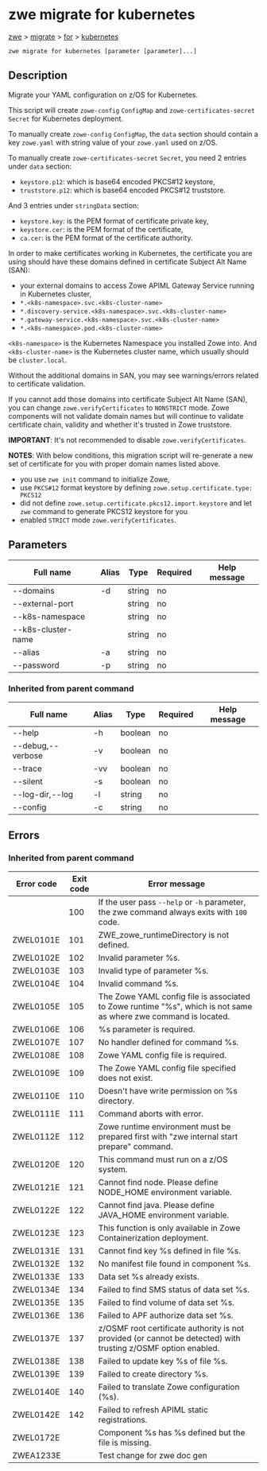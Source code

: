 # zwe migrate for kubernetes

[zwe](./../.././zwe) > [migrate](./.././zwe-migrate) > [for](././zwe-migrate-for) > [kubernetes](./zwe-migrate-for-kubernetes)

	zwe migrate for kubernetes [parameter [parameter]...]

## Description

Migrate your YAML configuration on z/OS for Kubernetes.

This script will create `zowe-config` `ConfigMap` and `zowe-certificates-secret` `Secret`
for Kubernetes deployment.

To manually create `zowe-config` `ConfigMap`, the `data` section should contain
a key `zowe.yaml` with string value of your `zowe.yaml` used on z/OS.

To manually create `zowe-certificates-secret` `Secret`, you need 2 entries under
`data` section:

- `keystore.p12`: which is base64 encoded PKCS#12 keystore,
- `truststore.p12`: which is base64 encoded PKCS#12 truststore.

And 3 entries under `stringData` section:

- `keystore.key`: is the PEM format of certificate private key,
- `keystore.cer`: is the PEM format of the certificate,
- `ca.cer`: is the PEM format of the certificate authority.

In order to make certificates working in Kubernetes, the certificate you are using should
have these domains defined in certificate Subject Alt Name (SAN):

- your external domains to access Zowe APIML Gateway Service running in Kubernetes cluster,
- `*.<k8s-namespace>.svc.<k8s-cluster-name>`
- `*.discovery-service.<k8s-namespace>.svc.<k8s-cluster-name>`
- `*.gateway-service.<k8s-namespace>.svc.<k8s-cluster-name>`
- `*.<k8s-namespace>.pod.<k8s-cluster-name>`

`<k8s-namespace>` is the Kubernetes Namespace you installed Zowe into. And
`<k8s-cluster-name>` is the Kubernetes cluster name, which usually should be
`cluster.local`.

Without the additional domains in SAN, you may see warnings/errors related to certificate
validation.

If you cannot add those domains into certificate Subject Alt Name (SAN), you can change
`zowe.verifyCertificates` to `NONSTRICT` mode. Zowe components will not validate domain
names but will continue to validate certificate chain, validity and whether it's trusted
in Zowe truststore.

**IMPORTANT**: It's not recommended to disable `zowe.verifyCertificates`.

**NOTES**: With below conditions, this migration script will re-generate a new
set of certificate for you with proper domain names listed above.

- you use `zwe init` command to initialize Zowe,
- use `PKCS#12` format keystore by defining `zowe.setup.certificate.type: PKCS12`
- did not define `zowe.setup.certificate.pkcs12.import.keystore` and let `zwe` command
  to generate PKCS12 keystore for you
- enabled `STRICT` mode `zowe.verifyCertificates`.


## Parameters

Full name|Alias|Type|Required|Help message
|---|---|---|---|---
--domains|-d|string|no||Domain list of certificate Subject Alternative Name (SAN).
--external-port||string|no||Port number to access APIML Gateway running in Kubernetes.
--k8s-namespace||string|no||Kubernetes namespace.
--k8s-cluster-name||string|no||Kubernetes cluster name.
--alias|-a|string|no||Certificate alias name.
--password|-p|string|no||Password of the certificate keystore.
### Inherited from parent command

Full name|Alias|Type|Required|Help message
|---|---|---|---|---
--help|-h|boolean|no||Display this help.
--debug,--verbose|-v|boolean|no||Enable verbose mode.
--trace|-vv|boolean|no||Enable trace level debug mode.
--silent|-s|boolean|no||Do not display messages to standard output.
--log-dir,--log|-l|string|no||Write logs to this directory.
--config|-c|string|no||Path to Zowe configuration zowe.yaml file.


## Errors

### Inherited from parent command

Error code|Exit code|Error message
|---|---|---
||100|If the user pass `--help` or `-h` parameter, the zwe command always exits with `100` code.
ZWEL0101E|101|ZWE_zowe_runtimeDirectory is not defined.
ZWEL0102E|102|Invalid parameter %s.
ZWEL0103E|103|Invalid type of parameter %s.
ZWEL0104E|104|Invalid command %s.
ZWEL0105E|105|The Zowe YAML config file is associated to Zowe runtime "%s", which is not same as where zwe command is located.
ZWEL0106E|106|%s parameter is required.
ZWEL0107E|107|No handler defined for command %s.
ZWEL0108E|108|Zowe YAML config file is required.
ZWEL0109E|109|The Zowe YAML config file specified does not exist.
ZWEL0110E|110|Doesn't have write permission on %s directory.
ZWEL0111E|111|Command aborts with error.
ZWEL0112E|112|Zowe runtime environment must be prepared first with "zwe internal start prepare" command.
ZWEL0120E|120|This command must run on a z/OS system.
ZWEL0121E|121|Cannot find node. Please define NODE_HOME environment variable.
ZWEL0122E|122|Cannot find java. Please define JAVA_HOME environment variable.
ZWEL0123E|123|This function is only available in Zowe Containerization deployment.
ZWEL0131E|131|Cannot find key %s defined in file %s.
ZWEL0132E|132|No manifest file found in component %s.
ZWEL0133E|133|Data set %s already exists.
ZWEL0134E|134|Failed to find SMS status of data set %s.
ZWEL0135E|135|Failed to find volume of data set %s.
ZWEL0136E|136|Failed to APF authorize data set %s.
ZWEL0137E|137|z/OSMF root certificate authority is not provided (or cannot be detected) with trusting z/OSMF option enabled.
ZWEL0138E|138|Failed to update key %s of file %s.
ZWEL0139E|139|Failed to create directory %s.
ZWEL0140E|140|Failed to translate Zowe configuration (%s).
ZWEL0142E|142|Failed to refresh APIML static registrations.
ZWEL0172E||Component %s has %s defined but the file is missing.
ZWEA1233E||Test change for zwe doc gen
